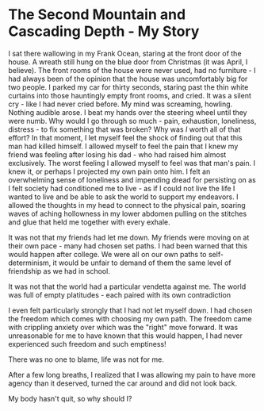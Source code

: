# The Second Mountain and Cascading Depth - My Story

I sat there wallowing in my Frank Ocean, staring at the front door of the house. A wreath still hung on the blue door from Christmas (it was April, I believe). The front rooms of the house were never used, had no furniture - I had always been of the opinion that the house was uncomfortably big for two people. I parked my car for thirty seconds, staring past the thin white curtains into those hauntingly empty front rooms, and cried. It was a silent cry - like I had never cried before.  My mind was screaming, howling. Nothing audible arose. I beat my hands over the steering wheel until they were numb. Why would I go through so much - pain, exhaustion, loneliness, distress - to fix something that was broken? Why was *I* worth all of that effort? In that moment, I let myself feel the shock of finding out that this man had killed himself. I allowed myself to feel the pain that I knew my friend was feeling after losing his dad - who had raised him almost exclusively. The worst feeling I allowed myself to feel was that man's pain. I knew it, or perhaps I projected my own pain onto him. I felt an overwhelming sense of loneliness and impending dread for persisting on as I felt society had conditioned me to live - as if I could not live the life I wanted to live and be able to ask the world to support my endeavors. I allowed the thoughts in my head to connect to the physical pain, soaring waves of aching hollowness in my lower abdomen pulling on the stitches and glue that held me together with every exhale.

It was not that my friends had let me down. My friends were moving on at their own pace - many had chosen set paths. I had been warned that this would happen after college. We were all on our own paths to self-determinism, it would be unfair to demand of them the same level of friendship as we had in school.

It was not that the world had a particular vendetta against me. The world was full of empty platitudes - each paired with its own contradiction

I even felt particularly strongly that I had not let myself down. I had chosen the freedom which comes with choosing my own path.  The freedom came with crippling anxiety over which was the "right" move forward. It was unreasonable for me to have known that this would happen, I had never experienced such freedom and such emptiness!

There was no one to blame, life was not for me.

After a few long breaths, I realized that I was allowing my pain to have more agency than it deserved, turned the car around and did not look back.

My body hasn't quit, so why should I?
